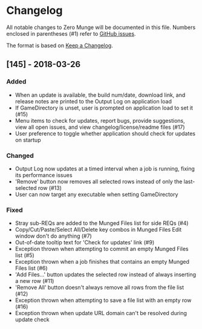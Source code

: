 # Changelog

All notable changes to Zero Munge will be documented in this file. Numbers enclosed in parentheses (#1) refer to [GitHub issues](https://github.com/marth8880/ZeroMunge/issues).

The format is based on [Keep a Changelog](http://keepachangelog.com/en/1.0.0/).

## [145] - 2018-03-26

### Added

- When an update is available, the build num/date, download link, and release notes are printed to the Output Log on application load
- If GameDirectory is unset, user is prompted on application load to set it (#15)
- Menu items to check for updates, report bugs, provide suggestions, view all open issues, and view changelog/license/readme files (#17)
- User preference to toggle whether application should check for updates on startup

### Changed

- Output Log now updates at a timed interval when a job is running, fixing its performance issues
- 'Remove' button now removes all selected rows instead of only the last-selected row (#13)
- User can now target any executable when setting GameDirectory

### Fixed

- Stray sub-REQs are added to the Munged Files list for side REQs (#4)
- Copy/Cut/Paste/Select All/Delete key combos in Munged Files Edit window don't do anything (#7)
- Out-of-date tooltip text for 'Check for updates' link (#9)
- Exception thrown when attempting to commit an empty Munged Files list (#5)
- Exception thrown when a job finishes that contains an empty Munged Files list (#6)
- 'Add Files...' button updates the selected row instead of always inserting a new row (#11)
- 'Remove All' button doesn't always remove all rows from the file list (#12)
- Exception thrown when attempting to save a file list with an empty row (#16)
- Exception thrown when update URL domain can't be resolved during update check
